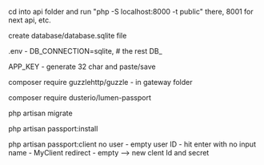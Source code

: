 cd into api folder and run "php -S localhost:8000 -t public" there, 8001 for next api, etc.

create database/database.sqlite file

.env - DB_CONNECTION=sqlite, # the rest DB_

APP_KEY - generate 32 char and paste/save

composer require guzzlehttp/guzzle - in gateway folder

composer require dusterio/lumen-passport 

php artisan migrate

php artisan passport:install

php artisan passport:client
no user - empty user ID - hit enter with no input
name - MyClient
redirect - empty
--> new clent Id and secret

